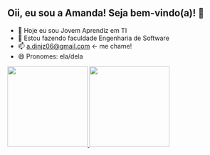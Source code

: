 ## Oii, eu sou a Amanda! Seja bem-vindo(a)! 👋

- 🔭 Hoje eu sou Jovem Aprendiz em TI
- 🌱 Estou fazendo faculdade Engenharia de Software
- 📫 a.dinjz06@gmail.com <- me chame!
- 😄 Pronomes: ela/dela

 <div>
  <a href="https://github.com/amandinha06">
  <img height="180em" src="https://github-readme-stats.vercel.app/api?username=amandinha06&show_icons=true&theme=dracula&include_all_commits=true&count_private=true"/>
  <img height="180em" src="https://github-readme-stats.vercel.app/api/top-langs/?username=amandinha06&layout=compact&langs_count=16&theme=dracula"/>
</div>
